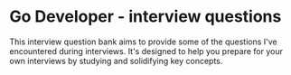 # Go Developer - interview questions

This interview question bank aims to provide some of the questions I've encountered during interviews. It's designed to help you prepare for your own interviews by studying and solidifying key concepts.

